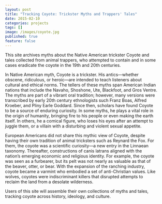 ```yaml
---
layout: post
title: "Tracking Coyote: Trickster Myths and Trappers' Tales"
date: 2015-02-10
categories: projects
tags: []
image: /images/coyote.jpg
published: true
feature: false
---
```


This site archives myths about the Native American trickster Coyote and tales collected from animal trappers, who attempted to contain and in some cases eradicate the coyote in the 19th and 20th centuries.

<!--more-->

In Native American myth, Coyote is a trickster. His antics—whether obscene, ridiculous, or heroic—are intended to teach listeners about cultural and ethical norms. The tellers of these myths span American Indian nations that include the Navaho, Shoshone, Ute, Blackfoot, and Gros Ventre. The myths are part of a vibrant oral tradition; however, many versions were transcribed by early 20th century ethnologists such Franz Boas, Alfred Kroeber, and Pliny Earle Goddard. Since then, scholars have found Coyote to be a source of enduring curiosity. In some myths, he plays a vital role in the origin of humanity, bringing fire to his people or even making the earth itself. In others, he a comical figure, who loses his eyes after an attempt to juggle them, or a villain with a disturbing and violent sexual appetite.

European Americans did not share this mythic view of Coyote, despite having their own tradition of animal tricksters such as Reynard the Fox.  For them, the coyote was a scientific curiosity—a new entry in the Linnaean taxonomy. Thereafter, constructions of canis latrans aligned with the nation’s emerging economic and religious identity. For example, the coyote was seen as a furbearer, but its pelt was not nearly as valuable as that of the beaver, otter, or bear. With the expansion of the ranching industry, coyote became a varmint who embodied a set of anti-Christian values. Like wolves, coyotes were indiscriminant killers that disrupted attempts to reclaim the land from a desolate wilderness.

Users of this site will assemble their own collections of myths and tales, tracking coyote across history, ideology, and culture.

<!-- Click on one of the photographs below to begin. -->

